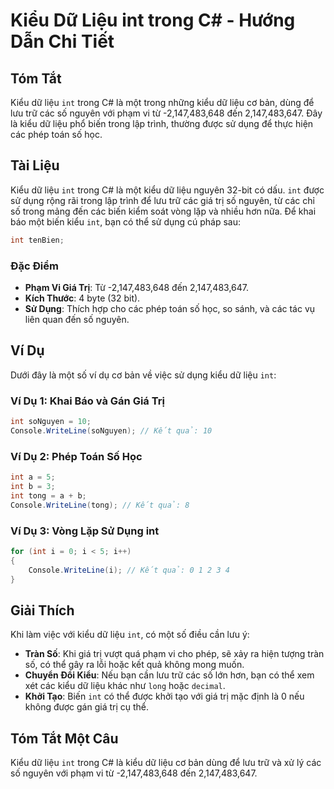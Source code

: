 <!--
Meta Description: # Kiểu Dữ Liệu int trong C# - Hướng Dẫn Chi Tiết ## Tóm Tắt Kiểu dữ liệu `int` trong C# là một trong những kiểu dữ liệu cơ bản, dùng để lưu trữ các số...
Meta Keywords: int, kiểu, liệu, các, trong
-->

# Kiểu Dữ Liệu int trong C# - Hướng Dẫn Chi Tiết

## Tóm Tắt
Kiểu dữ liệu `int` trong C# là một trong những kiểu dữ liệu cơ bản, dùng để lưu trữ các số nguyên với phạm vi từ -2,147,483,648 đến 2,147,483,647. Đây là kiểu dữ liệu phổ biến trong lập trình, thường được sử dụng để thực hiện các phép toán số học.

## Tài Liệu
Kiểu dữ liệu `int` trong C# là một kiểu dữ liệu nguyên 32-bit có dấu. `int` được sử dụng rộng rãi trong lập trình để lưu trữ các giá trị số nguyên, từ các chỉ số trong mảng đến các biến kiểm soát vòng lặp và nhiều hơn nữa. Để khai báo một biến kiểu `int`, bạn có thể sử dụng cú pháp sau:

```csharp
int tenBien;
```

### Đặc Điểm
- **Phạm Vi Giá Trị**: Từ -2,147,483,648 đến 2,147,483,647.
- **Kích Thước**: 4 byte (32 bit).
- **Sử Dụng**: Thích hợp cho các phép toán số học, so sánh, và các tác vụ liên quan đến số nguyên.

## Ví Dụ
Dưới đây là một số ví dụ cơ bản về việc sử dụng kiểu dữ liệu `int`:

### Ví Dụ 1: Khai Báo và Gán Giá Trị
```csharp
int soNguyen = 10;
Console.WriteLine(soNguyen); // Kết quả: 10
```

### Ví Dụ 2: Phép Toán Số Học
```csharp
int a = 5;
int b = 3;
int tong = a + b;
Console.WriteLine(tong); // Kết quả: 8
```

### Ví Dụ 3: Vòng Lặp Sử Dụng int
```csharp
for (int i = 0; i < 5; i++)
{
    Console.WriteLine(i); // Kết quả: 0 1 2 3 4
}
```

## Giải Thích
Khi làm việc với kiểu dữ liệu `int`, có một số điều cần lưu ý:

- **Tràn Số**: Khi giá trị vượt quá phạm vi cho phép, sẽ xảy ra hiện tượng tràn số, có thể gây ra lỗi hoặc kết quả không mong muốn.
- **Chuyển Đổi Kiểu**: Nếu bạn cần lưu trữ các số lớn hơn, bạn có thể xem xét các kiểu dữ liệu khác như `long` hoặc `decimal`.
- **Khởi Tạo**: Biến `int` có thể được khởi tạo với giá trị mặc định là 0 nếu không được gán giá trị cụ thể.

## Tóm Tắt Một Câu
Kiểu dữ liệu `int` trong C# là kiểu dữ liệu cơ bản dùng để lưu trữ và xử lý các số nguyên với phạm vi từ -2,147,483,648 đến 2,147,483,647.